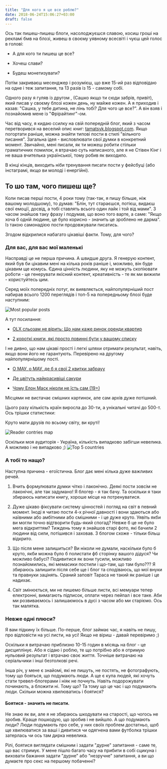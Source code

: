 ```yaml
---
title: "Для кого я це все роблю?"
date: 2018-06-24T15:06:27+03:00
draft: false
---
```


Ось так пишеш-пишеш блоги, насолоджуєшся славою, косиш гроші на рекламі бмв на блозі, живеш в своєму уявному всесвіті і чуєш цей голос в голові: 

- А для кого ти пишеш це все?

- Хочеш слави?

- Будеш монетизувати?

Потім закриваєш месенджер і розумієш, що вже 15-ий раз відповідаю на одне і теж запитання, та 13 разів із 15 - самому собі.

Одного разу я гуляв із другом , (Сашко якщо ти сюди забрів, привіт), який писав у своєму блозі кожен день, ну майже кожен. А я приходив і казав: "Сашка, у тебе дитина, не лінь тобі? Для чого це все?". А він взяв і  познайомив мене із "Фрірайтинг"-ом.

Час від часу, я кидаю ссилку на cвій попередній блог, який з часом перетворився на веселий опис книг: [tamatsyk.blogspot.com](https://tamatsyk.blogspot.com/). Якщо погортати раніше, можна знайти типові пости в стилі "вільного писання". Загальна ідея - висловлювати свої думки в конкретний момент. Звичайно, мені писали, як ти можеш робити стільки граматичних помилок, я втрачаю суть написаного, але я не Стівен Кінг і не ваша вчителька української, тому робив як виходило. 


В кінці кінців, виходить ніби тренування писати пости у фейсбуці (або інстаграмі, якщо ви молоді і енергійні).

## То шо там, чого пишеш ще?

Коли писав перші пости, 4 роки тому (так-так, я пишу більше, ніж вашому молодшому), то думав: "Блін, тут стараєшся, потієш, видаєш свої емоції, досвід, а тобі ставлять всього один лайк і той від мами". З часом знайшов таку фразу і подумав, що воно того варте, а саме: "Якщо хоча б одній людине, це було корисно - значить це зроблено не дарма". Із такою самонадією пости продовжували писатись.

Згодом відкрилися набагато цікавіші факти. Тому, для чого?

### Для вас, для вас мої маленькі

Насправді це не перша причина. А швидше друга. Я генерую контент, який був би цікавим мені на кілька років раніше і, можливо, він буде цікавим ще комусь. Єдина цінність людини, яку не можуть скопіювати роботи - це генерувати якісний контент, креативність - те як ми вижили - користуйтесь цим.

Серед моїх попередніх потуг, як виявляється, найпопулярніший пост набирав всього 1200 переглядів і топ-5 на попередньому блозі буде наступним:

![Most popular posts](https://s26.postimg.cc/4yw3bch61/Screenshot_from_2018-06-24_15-31-25.png)

А тут посилання:

- [OLX сльозам не вірить: Що нам каже ринок оренди квартир](http://tamatsyk.blogspot.com/2016/10/olx.html) 

- [2 короткі книги, які просто повинні бути у вашому списку](http://tamatsyk.blogspot.com/2016/06/2.html)

І не дивно, що нам цікаві прості і легкі шляхи отримати результат, навіть, якщо вони його не гарантують. Перевірено на другому найпопулярнішому пості.

- [О МАУ, о МАУ, де б я свої 2 квитки забрауу](http://tamatsyk.blogspot.com/2017/10/2.html)

- [Де цвітуть найкрасивіші сакури](http://tamatsyk.blogspot.com/2017/10/blog-post.html)

- [Чому Елон Маск ніколи не їсть сам (19+)](http://tamatsyk.blogspot.com/2016/10/19.html)

Місцями не вистачає смішних картинок, але сам архів дуже потішний.

Цього разу кількість країн виросла до 30-ти, а унікальні читачі до 500-т. Ось трішки статистики:

Круто мати друзів по всьому світу, ви круті!

![Reader contries map](https://s26.postimg.cc/hqa9hv6dl/Screenshot_from_2018-06-24_15-37-20.png)

Оскільки моя аудиторія - Україна, кількість випадково забігши невелика. А можливо і не випадково ;)
![Top 5 countries](https://s26.postimg.cc/ye1rkctfd/Screenshot_from_2018-06-24_15-37-27.png)

### А тобі то нащо?

Наступна причина - егоїстична. Блог дає мені кілька дуже важливих речей.

1. Вчить формулювати думки чітко і лаконічно. Деякі пости зовсім не лаконічні, але так задумано! Я блогер - я так бачу. Та оскільки я таки збираюсь написати книгу, хороше місце на потренуватися.

2. Дуже цікаво фіксувати систему цінностей і погляд на світ в певний момент. Іноді я читаю пости 4-х річної давності і вони здаються або наївними або амбітними або смішними - і це дуже круто. Уявіть якби ви могли точно відтворити будь-який спогад? Невже б це не було мега відкриттям? Тиждень тому я знайшов старі фото, які бачили 2 людини від сили, потішився і заховав. З блогом схоже - тільки більш відкрито.

3. Що після мене залишиться? Ви ніколи не думали, наскільки було б круто, якби можна було б полистати фб сторінку вашого дідуся? Чи можливо бабусі? Подивитися як вони тусили, можливо познайомились, які мемасики постили і що-там, що там було???
Я збираюсь залишити після себе ще і блог та сподіваюсь, що мої внуки та правнуки зацінять. Сраний заповіт Тараса не такий як раніше і це надихає.

4. Світ змінюється, ми не пишемо більше листи, всі мемуари тепер електронні, вимагають підписок, оплати через пейпал і все таке. Аби ми розвиваємось і залишаємось в дусі з часом або ми старіємо. Ось так малятка.


### Невже одні плюси?

Я вам підкину їх більше. По-перше, блог займає час, я навіть не пишу, про відповісти на усі листи, на усі! Якщо не віриш - давай перевіримо ;)

Оскільки я витрачаю приблизно 10-15 годин в місяць на блог - це дисциплінує. Або я сідаю і роблю, те що потрібно або я отримую нульовий результат і втрачаю своє життя. Точніше витрачаю на серіальчики і інші безтолкові речі.


Інша річ, у мене є знайомі, які не пишуть, не постять, не фотографують, тому що бояться, що подумають люди. А ще є купа людей, які хочуть стати тревел-блогерами і ніяк не почнуть. Навіть подорожувати починають, а бложити ні. Тому що? Та тому що це час і що подумають люди. Скільки можна хвилюватись і боятися?

#### Боятися - значить не писати. 

Не знаю як ви, але я не збираюсь шкодувати на старості, що чогось не зробив. Краще пошкодую, що зробив і не вийшло. А що подумають люди? Люди подумають про себе, у них своїх проблем достатньо, щоб ще хвилюватися за ваші і дивитися чи одягнена вами футболка трішки затерлась чи ось там дирка невелика. 

Рілі, боятися виглядати смішним і задати "дурне" запитання - саме те, що вас стримує. У мене пішло багато часу на прибити в собі сцикуна і виховати бажання задати "дурне" або "незручне" запитання, а ви що думаєте про секс на першому побаченні?  

